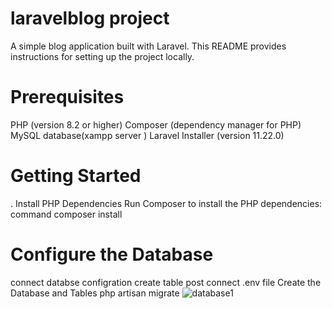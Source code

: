 # laravelblog project
A simple blog application built with Laravel. This README provides instructions for setting up the project locally.
# Prerequisites
PHP (version 8.2 or higher)
Composer (dependency manager for PHP)
MySQL database(xampp server )
Laravel Installer (version  11.22.0)
# Getting Started
. Install PHP Dependencies
Run Composer to install the PHP dependencies: 
command composer install 
# Configure the Database
connect databse configration 
create table post
connect .env file
Create the Database and Tables
php artisan migrate
![database1](https://github.com/user-attachments/assets/4adc814c-dfb5-43b8-a73b-d356317ae65f)
